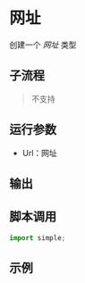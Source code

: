 # 网址 
创建一个 *网址* 类型

## 子流程
> 不支持


## 运行参数


* Url：网址

## 输出

    


## 脚本调用

```python
import simple;

```

## 示例